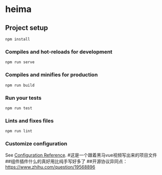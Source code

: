 # heima

## Project setup
```
npm install
```

### Compiles and hot-reloads for development
```
npm run serve
```

### Compiles and minifies for production
```
npm run build
```

### Run your tests
```
npm run test
```

### Lints and fixes files
```
npm run lint
```

### Customize configuration
See [Configuration Reference](https://cli.vuejs.org/config/).
#这是一个跟着黑马vue视频写出来的项目文件
##组件插件什么的真好用比纯手写好多了
##开源协议异同点：https://www.zhihu.com/question/19568896
